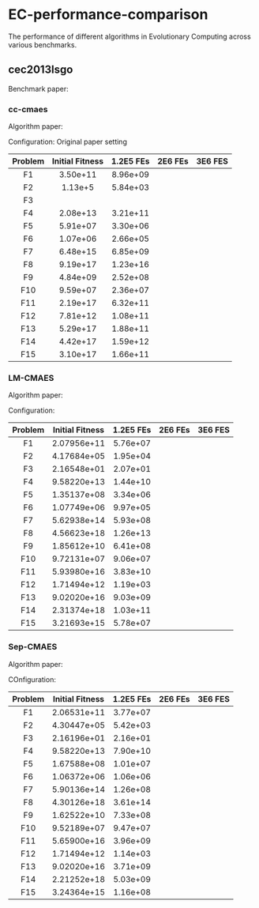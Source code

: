 # EC-performance-comparison
The performance of different algorithms in Evolutionary Computing across various benchmarks.

## cec2013lsgo
Benchmark paper:

### cc-cmaes
Algorithm paper:

Configuration: Original paper setting

|Problem|Initial Fitness|1.2E5 FEs|2E6 FEs|3E6 FES|
|:-:|:-:|:-:|:-:|:-:|
|F1|3.50e+11|8.96e+09| |  |
|F2|1.13e+5|5.84e+03|  |  |
|F3|  |  |  |  |
|F4|2.08e+13|3.21e+11|   |  |
|F5|5.91e+07|3.30e+06|   |   |
|F6|1.07e+06|2.66e+05|   |   |
|F7|6.48e+15|6.85e+09|   |    |
|F8|9.19e+17|1.23e+16|   |     |
|F9|4.84e+09|2.52e+08|   |     |
|F10|9.59e+07|2.36e+07|   |    |
|F11|2.19e+17|6.32e+11|   |   |
|F12|7.81e+12|1.08e+11|    |    |
|F13|5.29e+17|1.88e+11|   |    |
|F14|4.42e+17|1.59e+12|   |     |
|F15|3.10e+17|1.66e+11|    |     |

### LM-CMAES

Algorithm paper:

Configuration:

|Problem|Initial Fitness|1.2E5 FEs|2E6 FEs|3E6 FES|
|:-:|:-:|:-:|:-:|:-:|
|F1|2.07956e+11|5.76e+07| |  |
|F2|4.17684e+05|1.95e+04|  |  |
|F3|2.16548e+01|2.07e+01|  |  |
|F4|9.58220e+13|1.44e+10|   |  |
|F5|1.35137e+08|3.34e+06|   |   |
|F6|1.07749e+06|9.97e+05|   |   |
|F7|5.62938e+14|5.93e+08|   |    |
|F8|4.56623e+18|1.26e+13|   |     |
|F9|1.85612e+10|6.41e+08|   |     |
|F10|9.72131e+07|9.06e+07|   |    |
|F11|5.93980e+16|3.83e+10|   |   |
|F12|1.71494e+12|1.19e+03|    |    |
|F13|9.02020e+16|9.03e+09|   |    |
|F14|2.31374e+18|1.03e+11|   |     |
|F15|3.21693e+15|5.78e+07|    |     |

### Sep-CMAES

Algorithm paper:

COnfiguration:

|Problem|Initial Fitness|1.2E5 FEs|2E6 FEs|3E6 FES|
|:-:|:-:|:-:|:-:|:-:|
|F1|2.06531e+11|3.77e+07| |  |
|F2|4.30447e+05|5.42e+03|  |  |
|F3|2.16196e+01|2.16e+01|  |  |
|F4|9.58220e+13|7.90e+10|   |  |
|F5|1.67588e+08|1.01e+07|   |   |
|F6|1.06372e+06|1.06e+06|   |   |
|F7|5.90136e+14|1.26e+08|   |    |
|F8|4.30126e+18|3.61e+14|   |     |
|F9|1.62522e+10|7.33e+08|   |     |
|F10|9.52189e+07|9.47e+07|   |    |
|F11|5.65900e+16|3.96e+09|   |   |
|F12|1.71494e+12|1.14e+03|    |    |
|F13|9.02020e+16|3.71e+09|   |    |
|F14|2.21252e+18|5.03e+09|   |     |
|F15|3.24364e+15|1.16e+08|    |     |


